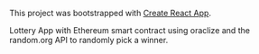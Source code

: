 This project was bootstrapped with [Create React App](https://github.com/facebookincubator/create-react-app).

Lottery App with Ethereum smart contract using oraclize and the random.org API to randomly pick a winner.